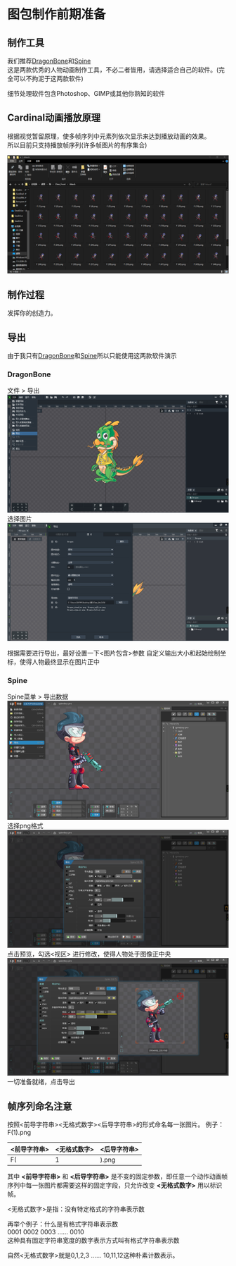 # 图包制作前期准备
## 制作工具
我们推荐[DragonBone](http://www.dragonbones.com)和[Spine](http://zh.esotericsoftware.com/)  
这是两款优秀的人物动画制作工具，不必二者皆用，请选择适合自己的软件。(完全可以不拘泥于这两款软件)

细节处理软件包含Photoshop、GIMP或其他你熟知的软件

## Cardinal动画播放原理
根据视觉暂留原理，使多帧序列中元素列依次显示来达到播放动画的效果。  
所以目前只支持播放帧序列(许多帧图片的有序集合)

![img](帧序列形式图.png)

## 制作过程
发挥你的创造力。

## 导出
由于我只有[DragonBone](http://www.dragonbones.com)和[Spine](http://zh.esotericsoftware.com/)所以只能使用这两款软件演示


### DragonBone
文件 > 导出
![img](Dragonbone导出1.png)
选择图片
![img](Dragonbone导出2.png)

根据需要进行导出，最好设置一下<图片包含>参数 自定义输出大小和起始绘制坐标，使得人物最终显示在图片正中


### Spine
Spine菜单 > 导出数据
![img](Spine导出1.png)
选择png格式
![img](Spine导出2.png)
点击预览，勾选<视区> 进行修改，使得人物处于图像正中央
![img](Spine导出3.png)
一切准备就绪，点击导出


## 帧序列命名注意
按照<前导字符串><无格式数字><后导字符串>的形式命名每一张图片。
例子：F(1).png

|<前导字符串>|<无格式数字>|<后导字符串>|
|-|-|-|
|F(|1|).png|

其中 **<前导字符串>** 和 **<后导字符串>** 是不变的固定参数，即任意一个动作动画帧序列中每一张图片都需要这样的固定字段，只允许改变 **<无格式数字>** 用以标识帧。


<无格式数字>是指：没有特定格式的字符串表示数

再举个例子：什么是有格式字符串表示数  
0001 0002 0003 ...... 0010  
这种具有固定字符串宽度的数字表示方式叫有格式字符串表示数

自然<无格式数字>就是0,1,2,3 ...... 10,11,12这种朴素计数表示。
